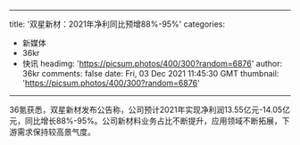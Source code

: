 
---
title: '双星新材：2021年净利同比预增88%-95%'
categories: 
 - 新媒体
 - 36kr
 - 快讯
headimg: 'https://picsum.photos/400/300?random=6876'
author: 36kr
comments: false
date: Fri, 03 Dec 2021 11:45:30 GMT
thumbnail: 'https://picsum.photos/400/300?random=6876'
---

<div>   
36氪获悉，双星新材发布公告称，公司预计2021年实现净利润13.55亿元-14.05亿元，同比增长88%-95%。公司新材料业务占比不断提升，应用领域不断拓展，下游需求保持较高景气度。  
</div>
            